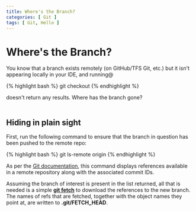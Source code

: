 ```yaml
---
title: Where's the Branch?
categories: [ Git ]
tags: [ Git, Hello ]
---
```


# Where's the Branch?

You know that a branch exists remotely (on GitHub/TFS Git, etc.) but it isn't appearing locally in your IDE, and running@

{% highlight bash %}
git checkout <branch>
{% endhighlight %}

doesn't return any results. Where has the branch gone?
<br><br>

## Hiding in plain sight

First, run the following command to ensure that the branch in question has been pushed to the remote repo:

{% highlight bash %}
git ls-remote origin
{% endhighlight %}

As per the [Git documentation](https://git-scm.com/docs/git-ls-remote.html), this command displays references available in a remote repository along with the associated commit IDs.

Assuming the branch of interest is present in the list returned, all that is needed is a simple [**git fetch**](https://git-scm.com/docs/git-fetch) to download the references to the new branch. The names of refs that are fetched, together with the object names they point at, are written to **.git/FETCH_HEAD**.
